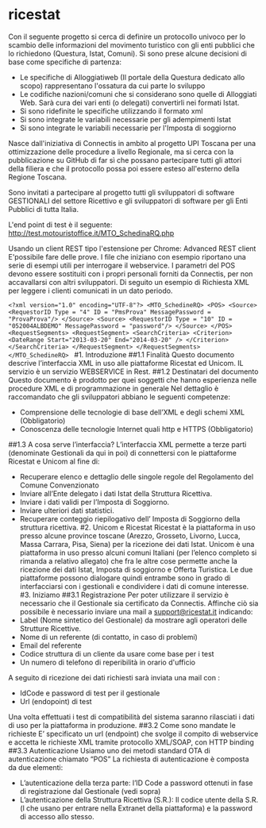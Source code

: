 # ricestat
Con il seguente progetto si cerca di definire un protocollo univoco per lo scambio delle informazioni del movimento turistico 
con gli enti pubblici che lo richiedono (Questura, Istat, Comuni).
Si sono prese alcune decisioni di base come specifiche di partenza:
* Le specifiche di Alloggiatiweb (Il portale della Questura dedicato allo scopo) rappresentano l'ossatura da cui parte lo sviluppo
* Le codifiche nazioni/comuni che si considerano sono quelle di Alloggiati Web. Sarà cura dei vari enti (o delegati) convertirli nei formati Istat.
* Si sono ridefinite le specifiche utilizzando il formato xml 
* Si sono integrate le variabili necessarie per gli adempimenti Istat
* Si sono integrate le variabili necessarie per l'Imposta di soggiorno

Nasce dall'iniziativa di Connectis in ambito al progetto UPI Toscana per una ottimizzazione delle procedure a livello Regionale, 
ma si cerca con la pubblicazione su GitHub di far sì che possano partecipare tutti gli attori della filiera e che il protocollo 
possa poi essere esteso all'esterno della Regione Toscana.

Sono invitati a partecipare al progetto tutti gli sviluppatori di software GESTIONALI del settore Ricettivo e gli sviluppatori 
di software per gli Enti Pubblici di tutta Italia.


L'end point di test è il seguente:
http://test.motouristoffice.it/MTO_SchedinaRQ.php

Usando un client REST tipo l'estensione per Chrome: Advanced REST client 
E'possibile fare delle prove.
I file che iniziano con esempio riportano una serie di esempi utili per interrogare il webservice.
I parametri del POS devono essere sostituiti con i propri personali forniti da Connectis, per non accavallarsi con altri sviluppatori.
Di seguito un esempio di Richiesta XML per leggere i clienti comunicati in un dato periodo. 

 
`<?xml version="1.0" encoding="UTF-8"?>
<MTO_SchedineRQ>
<POS>
        <Source>
            <RequestorID Type = "4" ID = "PmsProva" MessagePassword = "ProvaProva"/>
        </Source>
        <Source>
            <RequestorID Type = "10" ID = "052004ALBDEMO" MessagePassword = "password"/>
        </Source>
</POS>
 <RequestSegments>
  <RequestSegment>
   <SearchCriteria>
    <Criterion>
     <DateRange Start="2013-03-20" End="2014-03-20" />
    </Criterion>
   </SearchCriteria>
  </RequestSegment>
 </RequestSegments>
</MTO_SchedineRQ>
`
#1.	Introduzione
##1.1	Finalità
Questo documento descrive l’interfaccia XML in uso alle piattaforme Ricestat ed Unicom. 
IL servizio è un servizio WEBSERVICE in Rest.
##1.2	Destinatari del documento
Questo documento è prodotto per quei soggetti che hanno esperienza nelle procedure XML e di programmazione in generale
Nel dettaglio è raccomandato che gli sviluppatori abbiano le seguenti competenze:
*	Comprensione delle tecnologie di base dell’XML e degli schemi XML (Obbligatorio)
*	Conoscenza delle tecnologie Internet quali http e HTTPS (Obbligatorio)

##1.3	A cosa serve l’interfaccia?
L’interfaccia XML permette a terze parti (denominate Gestionali da qui in poi) di connettersi con le piattaforme Ricestat e Unicom al fine di:
*	Recuperare elenco e dettaglio delle singole regole del Regolamento del Comune Convenzionato
*	Inviare all’Ente delegato i dati Istat della Struttura Ricettiva.
*	Inviare i dati validi per l’Imposta di Soggiorno.
*	Inviare ulteriori dati statistici.
*	Recuperare conteggio riepilogativo dell’ Imposta di Soggiorno della struttura ricettiva.
#2.	Unicom e Ricestat
Ricestat è la piattaforma in uso presso alcune province toscane (Arezzo, Grosseto, Livorno, Lucca, Massa Carrara, Pisa, Siena) per la ricezione dei dati Istat.
Unicom è una piattaforma in uso presso alcuni comuni Italiani (per l’elenco completo si rimanda  a relativo allegato) che fra le altre cose permette anche la ricezione dei dati Istat, Imposta di soggiorno e Offerta Turistica.
Le due piattaforme possono dialogare quindi entrambe sono in grado di interfacciarsi con i gestionali e condividere i dati di comune interesse.
#3.	 Iniziamo
##3.1	Registrazione
Per poter utilizzare il servizio è necessario che il Gestionale sia certificato da Connectis. Affinche ciò sia possibile è necessario inviare una mail a support@ricestat.it indicando:
*	Label (Nome sintetico del Gestionale) da mostrare agli operatori delle Strutture Ricettive.
*	Nome di un referente (di contatto, in caso di problemi)
*	Email del referente
*	Codice struttura di un cliente da usare come base per i test
*	Un numero di telefono di reperibilità in orario d'ufficio

A seguito di ricezione dei dati richiesti sarà inviata una mail con :
*	IdCode e password di test per il gestionale
*	Url (endopoint) di test

Una volta effettuati i test di compatibilità del sistema saranno rilasciati i dati di uso per la piattaforma in produzione.
##3.2	Come sono mandate le richieste
E’ specificato un url (endpoint) che svolge il compito di webservice e accetta le richieste XML tramite protocollo XML/SOAP, con HTTP binding 
##3.3	Autenticazione
Usiamo uno dei metodi standard OTA di autenticazione  chiamato “POS” 
La richiesta di autenticazione è composta da due elementi:
*	L’autenticazione della terza parte: l’ID Code  a password ottenuti in fase di registrazione dal Gestionale (vedi sopra)
*	L’autenticazione della Struttura Ricettiva (S.R.): Il codice utente della S.R. (l che usano per entrare nella Extranet della piattaforma)  e la password di accesso allo stesso. 
